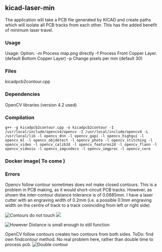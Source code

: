 ## kicad-laser-min

The application will take a PCB file generated by KICAD and create paths which will isolate all PCB tracks  from each other. This has the added benefit
of minimum laser travel.

### Usage

Usage: 
    Option: -m         Process map.png directly
            -f         Process Front Copper Layer. (default Bottom Copper Layer)
            -p<pxmm>   Change pixels per mm (default 30)


### Files
kicadpcb2contour.cpp

### Dependencies
OpenCV libraries (version 4.2 used)

### Compilation
`g++ -g kicadpcb2contour.cpp -o kicadpcb2contour -I /usr/local/include/opencv4/opencv -I /usr/local/include/opencv4 -L /usr/local/lib -l opencv_dnn -l opencv_gapi -l opencv_highgui -l opencv_ml -l opencv_objdetect -l opencv_photo -l opencv_stitching -l opencv_video -l opencv_calib3d -l opencv_features2d -l opencv_flann -l opencv_videoio -l opencv_imgcodecs -l opencv_imgproc -l opencv_core`

### Docker image( To come )

### Errors

Opencv follow contour sometimes does not make closed contours. This is a problem in PCB making, as it would short-circuit PCB tracks. 
However, as shown the inter-contour distance tolerance is of 0.0685mm. I have a laser cutter with an engraving width of 0.2mm (i.e. a
possible 0.1mm engraving width on the centre of track to a track coninciding from left or right side)

![Contours do not touch](https://github.com/micsche/kicad-laser-min/tree/master/images/error-1.png "")
<img src="https://github.com/micsche/kicad-laser-min/tree/master/images/error-1.png">

![However Distance is small enough to still function](https://github.com/micsche/kicad-laser-min/tree/master/images/error-2.png "Logo Title Text 2")

OpenCV follow contours creates two contours from both sides. ToDo: find own findcontour method. No real problem here, rather than
double time to process pcb.
![Double contour](https://github.com/micsche/kicad-laser-min/tree/master/images/error-3.png "Logo Title Text 3")